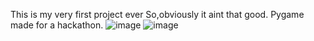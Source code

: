 This is my very first project ever
So,obviously it aint that good.
Pygame made for a hackathon.
![image](https://github.com/gejageju/Alien-blaster/assets/65595358/3df89355-8e9f-4bcf-851c-96e7a3a887cc)
![image](https://github.com/gejageju/Alien-blaster/assets/65595358/3b58405b-c864-4cbc-8dfe-361b21867844)

